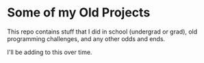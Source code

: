 # Some of my Old Projects

This repo contains stuff that I did in school (undergrad or grad), old programming challenges, and any other odds and ends. 

I'll be adding to this over time.
